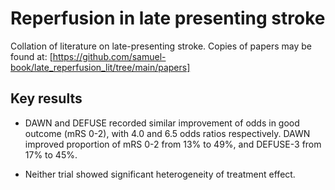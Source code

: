 # Reperfusion in late presenting stroke

Collation of literature on late-presenting stroke. Copies of papers may be found at: [https://github.com/samuel-book/late_reperfusion_lit/tree/main/papers]

## Key results

* DAWN and DEFUSE recorded similar improvement of odds in good outcome (mRS 0-2), with 4.0 and 6.5 odds ratios respectively. DAWN improved proportion of mRS 0-2 from 13% to 49%, and DEFUSE-3 from 17% to 45%. 

* Neither trial showed significant heterogeneity of treatment effect.


```{tableofcontents}
```
